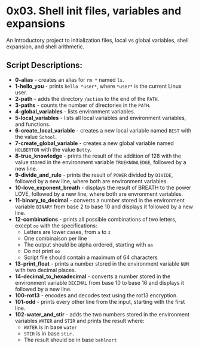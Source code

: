 # 0x03. Shell init files, variables and expansions
An Introductory project to initialization files, local vs global variables, shell expansion, and shell arithmetic.
## Script Descriptions:
* **0-alias** - creates an alias for `rm *` named `ls`.
* **1-hello_you** - prints `hello *user*`, where `*user*` is the current Linux user.
* **2-path** - adds the directory `/action` to the end of the `PATH`.
* **3-paths** - counts the number of directories in the `PATH`.
* **4-global_variables** - lists environment variables.
* **5-local_variables** - lists all local variables and environment variables, and functions.
* **6-create_local_variable** - creates a new local variable named `BEST` with the value `School`.
* **7-create_global_variable** - creates a new global variable named `HOLBERTON` with the value `Betty`.
* **8-true_knowledge** - prints the result of the addition of 128 with the value stored in the environment variable `TRUEKNOWLEDGE`, followed by a new line.
* **9-divide_and_rule** - prints the result of `POWER` divided by `DIVIDE`, followed by a new line, where both are environment variables.
* **10-love_exponent_breath** - displays the result of BREATH to the power LOVE, followed by a new line, where both are envronment variables.
* **11-binary_to_decimal** - converts a number stored in the environment variable `BINARY` from base 2 to base 10 and displays it followed by a new line.
* **12-combinations** - prints all possible combinations of two letters, except `oo` with the specifications:
  * Letters are lower cases, from `a` to `z`
  * One combinaison per line
  * The output should be alpha ordered, starting with `aa`
  * Do not print `oo`
  * Script file should contain a maximum of 64 characters
* **13-print_float** - prints a number stored in the environment variable `NUM` with two decimal places.
* **14-decimal_to_hexadecimal** - converts a number stored in the environment variable `DECIMAL` from base 10 to base 16 and displays it followed by a new line.
* **100-rot13** - encodes and decodes text using the rot13 encryption.
* **101-odd** - prints every other line from the input, starting with the first line.
* **102-water_and_stir** - adds the two numbers stored in the environment variables `WATER` and `STIR` and prints the result where:
  * `WATER` is in base `water`
  * `STIR` is in base `stir.`
  * The result should be in base `behlnort`
